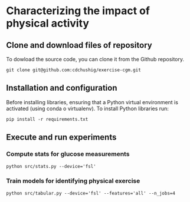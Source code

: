 Characterizing the impact of physical activity
====

## Clone and download files of repository

To dowload the source code, you can clone it from the Github repository.
```console
git clone git@github.com:cdchushig/exercise-cgm.git
```

## Installation and configuration

Before installing libraries, ensuring that a Python virtual environment is activated (using conda o virtualenv). To install Python libraries run: 

```console
pip install -r requirements.txt 
```

## Execute and run experiments

### Compute stats for glucose measurements

```console
python src/stats.py --device='fsl'
```

### Train models for identifying physical exercise

```console
python src/tabular.py --device='fsl' --features='all' --n_jobs=4
```
